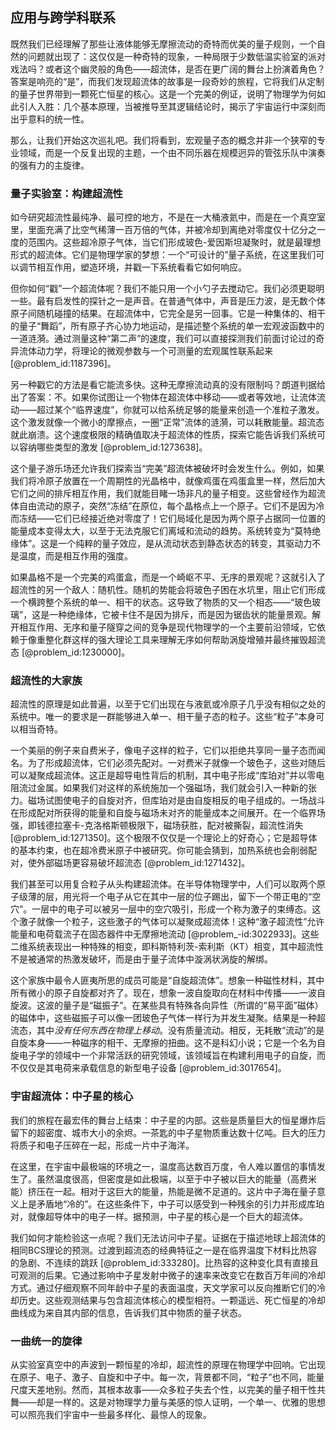 ## 应用与跨学科联系

既然我们已经理解了那些让液体能够无摩擦流动的奇特而优美的量子规则，一个自然的问题就出现了：这仅仅是一种奇特的现象，一种局限于少数低温实验室的派对戏法吗？或者这个幽灵般的角色——超流体，是否在更广阔的舞台上扮演着角色？答案是响亮的“是”，而我们发现超流体的故事是一段奇妙的旅程，它将我们从定制的量子世界带到一颗死亡恒星的核心。这是一个完美的例证，说明了物理学为何如此引人入胜：几个基本原理，当被推导至其逻辑结论时，揭示了宇宙运行中深刻而出乎意料的统一性。

那么，让我们开始这次巡礼吧。我们将看到，宏观量子态的概念并非一个狭窄的专业领域，而是一个反复出现的主题，一个由不同乐器在规模迥异的管弦乐队中演奏的强有力的主旋律。

### 量子实验室：构建超流性

如今研究超流性最纯净、最可控的地方，不是在一大桶液氦中，而是在一个真空室里，里面充满了比空气稀薄一百万倍的气体，并被冷却到离绝对零度仅十亿分之一度的范围内。这些超冷原子气体，当它们形成玻色-爱因斯坦凝聚时，就是最理想形式的超流体。它们是物理学家的梦想：一个“可设计的”量子系统，在这里我们可以调节相互作用，塑造环境，并戳一下系统看看它如何响应。

但你如何“戳”一个超流体呢？我们不能只用一个小勺子去搅动它。我们必须更聪明一些。最有启发性的探针之一是声音。在普通气体中，声音是压力波，是无数个体原子间随机碰撞的结果。在超流体中，它完全是另一回事。它是一种集体的、相干的量子“舞蹈”，所有原子齐心协力地运动，是描述整个系统的单一宏观波函数中的一道涟漪。通过测量这种“第二声”的速度，我们可以直接探测我们前面讨论过的奇异流体动力学，将理论的微观参数与一个可测量的宏观属性联系起来 [@problem_id:1187396]。

另一种戳它的方法是看它能流多快。这种无摩擦流动真的没有限制吗？朗道判据给出了答案：不。如果你试图让一个物体在超流体中移动——或者等效地，让流体流动——超过某个“临界速度”，你就可以给系统足够的能量来创造一个准粒子激发。这个激发就像一个微小的摩擦点，一圈“正常”流体的涟漪，可以耗散能量。超流态就此崩溃。这个速度极限的精确值取决于超流体的性质，探索它能告诉我们系统可以容纳哪些类型的激发 [@problem_id:1273638]。

这个量子游乐场还允许我们探索当“完美”超流体被破坏时会发生什么。例如，如果我们将冷原子放置在一个周期性的光晶格中，就像鸡蛋在鸡蛋盒里一样，然后加大它们之间的排斥相互作用，我们就能目睹一场非凡的量子相变。这些曾经作为超流体自由流动的原子，突然“冻结”在原位，每个晶格点上一个原子。它们不是因为冷而冻结——它们已经接近绝对零度了！它们局域化是因为两个原子占据同一位置的能量成本变得太大，以至于无法克服它们离域和流动的趋势。系统转变为“莫特绝缘体”。这是一个纯粹的量子效应，是从流动状态到静态状态的转变，其驱动力不是温度，而是相互作用的强度。

如果晶格不是一个完美的鸡蛋盒，而是一个崎岖不平、无序的景观呢？这就引入了超流性的另一个敌人：随机性。随机的势能会将玻色子困在水坑里，阻止它们形成一个横跨整个系统的单一、相干的状态。这导致了物质的又一个相态——“玻色玻璃”，这是一种绝缘体，它被卡住不是因为排斥，而是因为锯齿状的能量景观。解开相互作用、无序和量子隧穿之间的竞争是现代物理学的一个主要前沿领域，它依赖于像重整化群这样的强大理论工具来理解无序如何帮助涡旋增殖并最终摧毁超流态 [@problem_id:1230000]。

### 超流性的大家族

超流性的原理是如此普遍，以至于它们出现在与液氦或冷原子几乎没有相似之处的系统中。唯一的要求是一群能够进入单一、相干量子态的粒子。这些“粒子”本身可以相当奇特。

一个美丽的例子来自费米子，像电子这样的粒子，它们以拒绝共享同一量子态而闻名。为了形成超流体，它们必须先配对。一对费米子就像一个玻色子，这些对随后可以凝聚成超流体。这正是超导电性背后的机制，其中电子形成“库珀对”并以零电阻流过金属。如果我们对这样的系统施加一个强磁场，我们就会引入一种新的张力。磁场试图使电子的自旋对齐，但库珀对是由自旋相反的电子组成的。一场战斗在形成配对所获得的能量和自旋与磁场未对齐的能量成本之间展开。在一个临界场强，即钱德拉塞卡-克洛格斯顿极限下，磁场获胜，配对被撕裂，超流性消失 [@problem_id:1271350]。这个极限不仅仅是一个理论上的好奇心；它是超导体的基本约束，也在超冷费米原子中被研究。你可能会猜到，加热系统也会削弱配对，使外部磁场更容易破坏超流态 [@problem_id:1271432]。

我们甚至可以用复合粒子从头构建超流体。在半导体物理学中，人们可以取两个原子级薄的层，用光将一个电子从它在其中一层的位子踢出，留下一个带正电的“空穴”。一层中的电子可以被另一层中的空穴吸引，形成一个称为激子的束缚态。这个激子就像一个粒子，这些激子的气体可以凝聚成超流体！这种“激子超流性”允许能量和电荷载流子在固态器件中无摩擦地流动 [@problem_-id:3022933]。这些二维系统表现出一种特殊的相变，即科斯特利茨-索利斯（KT）相变，其中超流性不是被通常的热激发破坏，而是由于量子流体中漩涡状涡旋的解绑。

这个家族中最令人匪夷所思的成员可能是“自旋超流体”。想象一种磁性材料，其中所有微小的原子自旋都对齐了。现在，想象一波自旋取向在材料中传播——一波自旋波。这波的量子是“磁振子”。在某些具有特殊各向异性（所谓的“易平面”磁体）的磁体中，这些磁振子可以像一团玻色子气体一样行为并发生凝聚。结果是一种超流态，其中*没有任何东西在物理上移动*。没有质量流动。相反，无耗散“流动”的是自旋本身——一种磁序的相干、无摩擦的扭曲。这不是科幻小说；它是一个名为自旋电子学的领域中一个非常活跃的研究领域，该领域旨在构建利用电子的自旋，而不仅仅是其电荷来承载信息的新型电子设备 [@problem_id:3017654]。

### 宇宙超流体：中子星的核心

我们的旅程在最宏伟的舞台上结束：中子星的内部。这些是质量巨大的恒星爆炸后留下的超密度、城市大小的余烬。一茶匙的中子星物质重达数十亿吨。巨大的压力将质子和电子压碎在一起，形成一片中子海洋。

在这里，在宇宙中最极端的环境之一，温度高达数百万度，令人难以置信的事情发生了。虽然温度很高，但密度是如此极端，以至于中子被以巨大的能量（高费米能）挤压在一起。相对于这巨大的能量，热能是微不足道的。这片中子海在量子意义上是矛盾地“冷的”。在这些条件下，中子可以感受到一种残余的引力并形成库珀对，就像超导体中的电子一样。据预测，中子星的核心是一个巨大的超流体。

我们如何才能检验这一点呢？我们无法访问中子星。证据在于描述地球上超流体的相同BCS理论的预测。过渡到超流态的经典特征之一是在临界温度下材料比热容的急剧、不连续的跳跃 [@problem_id:333280]。比热容的这种变化具有直接且可观测的后果。它通过影响中子星发射中微子的速率来改变它在数百万年间的冷却方式。通过仔细观察不同年龄中子星的表面温度，天文学家可以反向推断它们的冷却历史。这些观测结果与包含超流体核心的模型相符。一颗遥远、死亡恒星的冷却曲线成为来自其内部的信息，告诉我们其中物质的量子状态。

### 一曲统一的旋律

从实验室真空中的声波到一颗恒星的冷却，超流性的原理在物理学中回响。它出现在原子、电子、激子、自旋和中子中。每一次，背景都不同，“粒子”也不同，能量尺度天差地别。然而，其根本故事——众多粒子失去个性，以完美的量子相干性共舞——却是一样的。这是对物理学力量与美感的惊人证明，一个单一、优雅的思想可以照亮我们宇宙中一些最多样化、最惊人的现象。